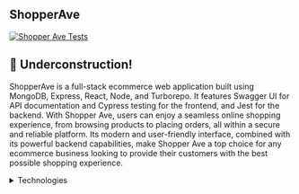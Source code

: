 <h2>ShopperAve</h2>
<p>
  <a href="https://github.com/abdulsamad/shopper-ave/actions"/>
   <img src="https://github.com/abdulsamad/shopper-ave/actions/workflows/jest.yml/badge.svg" alt="Shopper Ave Tests">
  </a>
</h2>

## :construction: Underconstruction!

ShopperAve is a full-stack ecommerce web application built using MongoDB, Express, React, Node, and Turborepo. It features Swagger UI for API documentation and Cypress testing for the frontend, and Jest for the backend. With Shopper Ave, users can enjoy a seamless online shopping experience, from browsing products to placing orders, all within a secure and reliable platform. Its modern and user-friendly interface, combined with its powerful backend capabilities, make Shopper Ave a top choice for any ecommerce business looking to provide their customers with the best possible shopping experience.



<details>
	<summary>Technologies</summary>
	React, Next.js, TanStack Query, Zustand, Tailwind, Zod, React Hook Form, Cypress, Husky, Jest, Framer Motion, Stripe, Node, Express and MongoDB with TurboRepo
</details>

<!-- ### When will this be completed?

![I Don't know](https://media.giphy.com/media/cwTtbmUwzPqx2/giphy.gif "I don't know") -->
